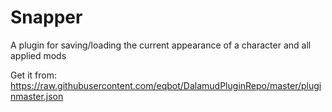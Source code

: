 # Snapper
A plugin for saving/loading the current appearance of a character and all applied mods

Get it from: https://raw.githubusercontent.com/eqbot/DalamudPluginRepo/master/pluginmaster.json

